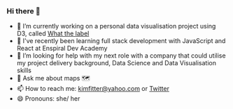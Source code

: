 ### Hi there 👋

- 🔭 I’m currently working on a personal data visualisation project using D3, called [What the label](https://observablehq.com/@kimnewzealand/what-the-label)
- 🌱 I've recently been learning full stack development with JavaScript and React at Enspiral Dev Academy
- 🤔 I’m looking for help with my next role with a company that could utilise my project delivery background, Data Science and Data Visualisation skills
- 💬 Ask me about maps 🗺️
- 📫 How to reach me: kimfitter@yahoo.com or [Twitter](https://twitter.com/kim_fitter)
- 😄 Pronouns: she/ her

